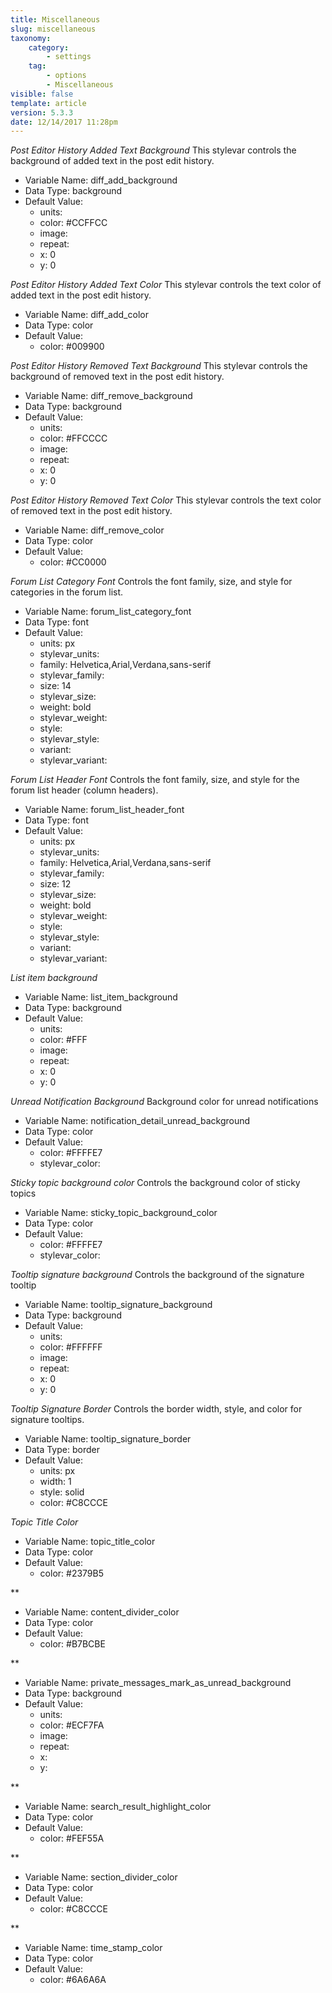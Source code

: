 ```yaml
---
title: Miscellaneous
slug: miscellaneous
taxonomy:
    category:
        - settings
    tag:
        - options
        - Miscellaneous
visible: false
template: article
version: 5.3.3
date: 12/14/2017 11:28pm
---
```


<section class='option'>

*Post Editor History Added Text Background*
This stylevar controls the background of added text in the post edit history.



- Variable Name: diff_add_background
- Data Type: background
- Default Value: 
	- units: 
	- color: #CCFFCC
	- image: 
	- repeat: 
	- x: 0
	- y: 0


</section><section class='option'>

*Post Editor History Added Text Color*
This stylevar controls the text color of added text in the post edit history.



- Variable Name: diff_add_color
- Data Type: color
- Default Value: 
	- color: #009900


</section><section class='option'>

*Post Editor History Removed Text Background*
This stylevar controls the background of removed text in the post edit history.



- Variable Name: diff_remove_background
- Data Type: background
- Default Value: 
	- units: 
	- color: #FFCCCC
	- image: 
	- repeat: 
	- x: 0
	- y: 0


</section><section class='option'>

*Post Editor History Removed Text Color*
This stylevar controls the text color of removed text in the post edit history.



- Variable Name: diff_remove_color
- Data Type: color
- Default Value: 
	- color: #CC0000


</section><section class='option'>

*Forum List Category Font*
Controls the font family, size, and style for categories in the forum list.



- Variable Name: forum_list_category_font
- Data Type: font
- Default Value: 
	- units: px
	- stylevar_units: 
	- family: Helvetica,Arial,Verdana,sans-serif
	- stylevar_family: 
	- size: 14
	- stylevar_size: 
	- weight: bold
	- stylevar_weight: 
	- style: 
	- stylevar_style: 
	- variant: 
	- stylevar_variant: 


</section><section class='option'>

*Forum List Header Font*
Controls the font family, size, and style for the forum list header (column headers).



- Variable Name: forum_list_header_font
- Data Type: font
- Default Value: 
	- units: px
	- stylevar_units: 
	- family: Helvetica,Arial,Verdana,sans-serif
	- stylevar_family: 
	- size: 12
	- stylevar_size: 
	- weight: bold
	- stylevar_weight: 
	- style: 
	- stylevar_style: 
	- variant: 
	- stylevar_variant: 


</section><section class='option'>

*List item background*




- Variable Name: list_item_background
- Data Type: background
- Default Value: 
	- units: 
	- color: #FFF
	- image: 
	- repeat: 
	- x: 0
	- y: 0


</section><section class='option'>

*Unread Notification Background*
Background color for unread notifications



- Variable Name: notification_detail_unread_background
- Data Type: color
- Default Value: 
	- color: #FFFFE7
	- stylevar_color: 


</section><section class='option'>

*Sticky topic background color*
Controls the background color of sticky topics



- Variable Name: sticky_topic_background_color
- Data Type: color
- Default Value: 
	- color: #FFFFE7
	- stylevar_color: 


</section><section class='option'>

*Tooltip signature background*
Controls the background of the signature tooltip



- Variable Name: tooltip_signature_background
- Data Type: background
- Default Value: 
	- units: 
	- color: #FFFFFF
	- image: 
	- repeat: 
	- x: 0
	- y: 0


</section><section class='option'>

*Tooltip Signature Border*
Controls the border width, style, and color for signature tooltips.



- Variable Name: tooltip_signature_border
- Data Type: border
- Default Value: 
	- units: px
	- width: 1
	- style: solid
	- color: #C8CCCE


</section><section class='option'>

*Topic Title Color*




- Variable Name: topic_title_color
- Data Type: color
- Default Value: 
	- color: #2379B5


</section><section class='option'>

**




- Variable Name: content_divider_color
- Data Type: color
- Default Value: 
	- color: #B7BCBE


</section><section class='option'>

**




- Variable Name: private_messages_mark_as_unread_background
- Data Type: background
- Default Value: 
	- units: 
	- color: #ECF7FA
	- image: 
	- repeat: 
	- x: 
	- y: 


</section><section class='option'>

**




- Variable Name: search_result_highlight_color
- Data Type: color
- Default Value: 
	- color: #FEF55A


</section><section class='option'>

**




- Variable Name: section_divider_color
- Data Type: color
- Default Value: 
	- color: #C8CCCE


</section><section class='option'>

**




- Variable Name: time_stamp_color
- Data Type: color
- Default Value: 
	- color: #6A6A6A


</section>